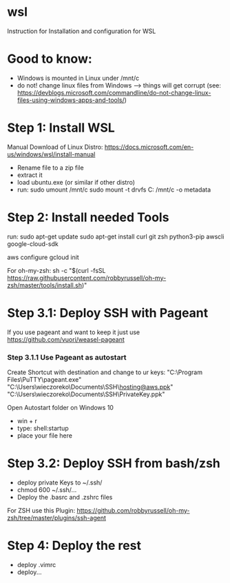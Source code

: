 # wsl
Instruction for Installation and configuration for WSL

# Good to know:
- Windows is mounted in Linux under /mnt/c
- do not! change linux files from Windows --> things will get corrupt (see: https://devblogs.microsoft.com/commandline/do-not-change-linux-files-using-windows-apps-and-tools/)

# Step 1: Install WSL

Manual Download of Linux Distro: https://docs.microsoft.com/en-us/windows/wsl/install-manual
- Rename file to a zip file
- extract it
- load ubuntu.exe (or similar if other distro)
- run: 
sudo umount /mnt/c
sudo mount -t drvfs C: /mnt/c -o metadata


# Step 2: Install needed Tools
run: 
sudo apt-get update
sudo apt-get install curl git zsh python3-pip awscli google-cloud-sdk

aws configure
gcloud init

For oh-my-zsh:
sh -c "$(curl -fsSL https://raw.githubusercontent.com/robbyrussell/oh-my-zsh/master/tools/install.sh)"

# Step 3.1: Deploy SSH with Pageant 
If you use pageant and want to keep it just use https://github.com/vuori/weasel-pageant

### Step 3.1.1 Use Pageant as autostart
Create Shortcut with destination and change to ur keys:
"C:\Program Files\PuTTY\pageant.exe" "C:\Users\wieczoreko\Documents\SSH\hosting@aws.ppk" "C:\Users\wieczoreko\Documents\SSH\PrivateKey.ppk"

Open Autostart folder on Windows 10
- win + r
- type: shell:startup
- place your file here

# Step 3.2: Deploy SSH from bash/zsh
- deploy private Keys to ~/.ssh/
- chmod 600 ~/.ssh/...
- Deploy the .basrc and .zshrc files


For ZSH use this Plugin: 
https://github.com/robbyrussell/oh-my-zsh/tree/master/plugins/ssh-agent

# Step 4: Deploy the rest
- deploy .vimrc
-  deploy...



